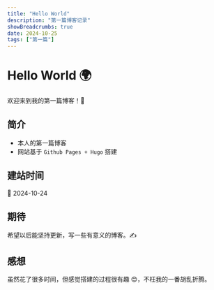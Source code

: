 ```yaml
---
title: "Hello World"
description: "第一篇博客记录"
showBreadcrumbs: true
date: 2024-10-25
tags: ["第一篇"]
---
```


# Hello World 🌍

欢迎来到我的第一篇博客！🎉

## 简介
* 本人的第一篇博客
* 网站基于 `Github Pages + Hugo` 搭建

## 建站时间
📅 2024-10-24

## 期待
希望以后能坚持更新，写一些有意义的博客。✍️

## 感想
虽然花了很多时间，但感觉搭建的过程很有趣 😊，不枉我的一番胡乱折腾。


